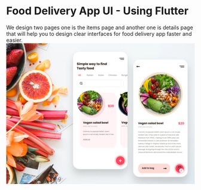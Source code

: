 # Food Delivery App UI - Using Flutter

We design two pages one is the items page and another one is details page that will help you to design clear interfaces for food delivery app faster and easier.
![App UI](/food_app.png)
